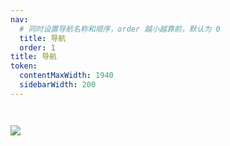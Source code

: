 ```yaml
---
nav:
  # 同时设置导航名称和顺序，order 越小越靠前，默认为 0
  title: 导航
  order: 1
title: 导航
token:
  contentMaxWidth: 1940
  sidebarWidth: 200
---
```


<code src="./index.jsx"></embed>

<img referrerpolicy="no-referrer" src="" />

<img referrerpolicy="no-referrer" src="https://cdn.nlark.com/yuque/0/2024/png/35376129/1715914143468-55be02f2-ecbf-4d48-92df-46fa0cc5f91b.png" />

<code src="../../public/components/Commit.jsx"></code>
